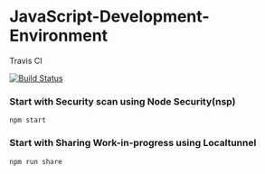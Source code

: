 # JavaScript-Development-Environment

Travis CI

[![Build Status](https://travis-ci.org/YavorYanchev/JavaScript-Development-Environment.svg?branch=master)](https://travis-ci.org/YavorYanchev/JavaScript-Development-Environment)

### Start with Security scan using Node Security(nsp)
`npm start`

### Start with Sharing Work-in-progress using Localtunnel
`npm run share`
